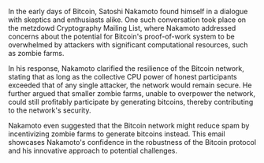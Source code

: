 In the early days of Bitcoin, Satoshi Nakamoto found himself in a dialogue with skeptics and enthusiasts alike. One such conversation took place on the metzdowd Cryptography Mailing List, where Nakamoto addressed concerns about the potential for Bitcoin's proof-of-work system to be overwhelmed by attackers with significant computational resources, such as zombie farms.

In his response, Nakamoto clarified the resilience of the Bitcoin network, stating that as long as the collective CPU power of honest participants exceeded that of any single attacker, the network would remain secure. He further argued that smaller zombie farms, unable to overpower the network, could still profitably participate by generating bitcoins, thereby contributing to the network's security.

Nakamoto even suggested that the Bitcoin network might reduce spam by incentivizing zombie farms to generate bitcoins instead. This email showcases Nakamoto's confidence in the robustness of the Bitcoin protocol and his innovative approach to potential challenges.